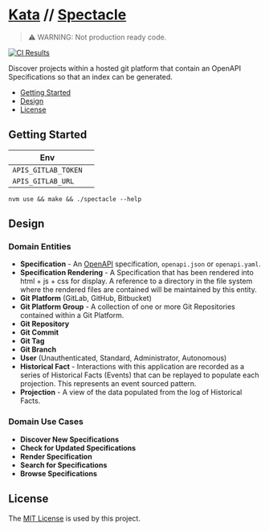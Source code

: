 # [Kata](https://github.com/dbtedman/kata) // [Spectacle](https://github.com/dbtedman/kata-spectacle)

> ⚠️ WARNING: Not production ready code.

[![CI Results](https://github.com/dbtedman/kata-spectacle/workflows/ci/badge.svg)](https://github.com/dbtedman/kata-spectacle/actions?workflow=ci)

Discover projects within a hosted git platform that contain an OpenAPI Specifications so that an index can be generated.

-   [Getting Started](#getting-started)
-   [Design](#design)
-   [License](#license)

## Getting Started

| Env                 |     |
| ------------------- | --- |
| `APIS_GITLAB_TOKEN` |     |
| `APIS_GITLAB_URL`   |     |

```shell
nvm use && make && ./spectacle --help
```

## Design

### Domain Entities

-   **Specification** - An [OpenAPI](https://www.openapis.org) specification, `openapi.json` or `openapi.yaml`.
-   **Specification Rendering** - A Specification that has been rendered into html + js + css for display. A reference to
    a directory in the file system where the rendered files are contained will be maintained by this entity.
-   **Git Platform** (GitLab, GitHub, Bitbucket)
-   **Git Platform Group** - A collection of one or more Git Repositories contained within a Git Platform.
-   **Git Repository**
-   **Git Commit**
-   **Git Tag**
-   **Git Branch**
-   **User** (Unauthenticated, Standard, Administrator, Autonomous)
-   **Historical Fact** - Interactions with this application are recorded as a series of Historical Facts (Events) that
    can be replayed to populate each projection. This represents an event sourced pattern.
-   **Projection** - A view of the data populated from the log of Historical Facts.

### Domain Use Cases

-   **Discover New Specifications**
-   **Check for Updated Specifications**
-   **Render Specification**
-   **Search for Specifications**
-   **Browse Specifications**

## License

The [MIT License](./LICENSE.md) is used by this project.
